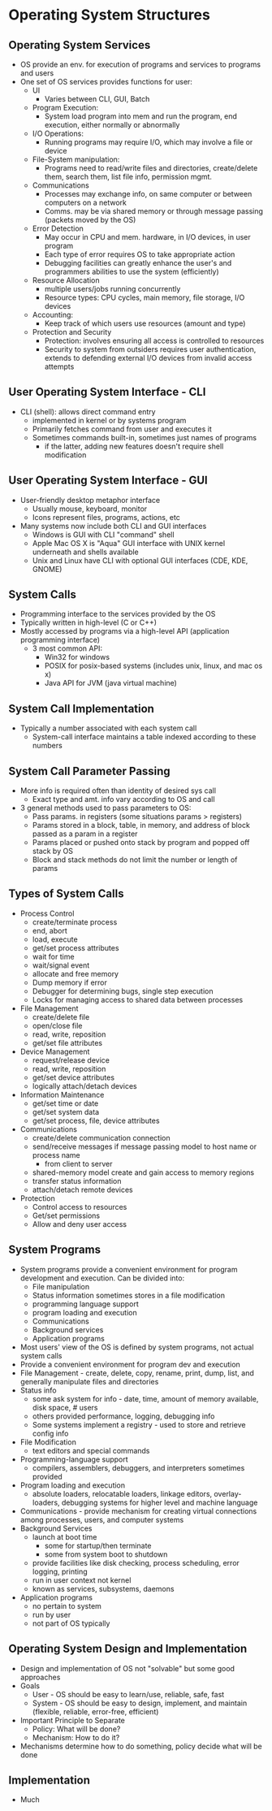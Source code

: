 # Operating System Structures
## Operating System Services
- OS provide an env. for execution of programs and services to programs and users
- One set of OS services provides functions for user:
	- UI
		- Varies between CLI, GUI, Batch
	- Program Execution: 
		- System load program into mem and run the program, end execution, either normally or abnormally
	- I/O Operations:
		- Running programs may require I/O, which may involve a file or device
	- File-System manipulation:
		- Programs need to read/write files and directories, create/delete them, search them, list file info, permission mgmt.
	- Communications
		- Processes may exchange info, on same computer or between computers on a network
		- Comms. may be via shared memory or through message passing (packets moved by the OS)
	- Error Detection
		- May occur in CPU and mem. hardware, in I/O devices, in user program
		- Each type of error requires OS to take appropriate action
		- Debugging facilities can greatly enhance the user's and programmers abilities to use the system (efficiently)
	- Resource Allocation
		- multiple users/jobs running concurrently
		- Resource types: CPU cycles, main memory, file storage, I/O devices
	- Accounting:
		- Keep track of which users use resources (amount and type)
	- Protection and Security
		- Protection: involves ensuring all access is controlled to resources
		- Security to system from outsiders requires user authentication, extends to defending external I/O devices from invalid access attempts
## User Operating System Interface - CLI
- CLI (shell): allows direct command entry 
	- implemented in kernel or by systems program
	- Primarily fetches command from user and executes it
	- Sometimes commands built-in, sometimes just names of programs
		- if the latter, adding new features doesn't require shell modification
## User Operating System Interface - GUI
- User-friendly desktop metaphor interface
	- Usually mouse, keyboard, monitor
	- Icons represent files, programs, actions, etc
- Many systems now include both CLI and GUI interfaces
	- Windows is GUI with CLI "command" shell
	- Apple Mac OS X is "Aqua" GUI interface with UNIX kernel underneath and shells available
	- Unix and Linux have CLI with optional GUI interfaces (CDE, KDE, GNOME)
## System Calls
- Programming interface to the services provided by the OS
- Typically written in high-level (C or C++)
- Mostly accessed by programs via a high-level API (application programming interface)
	- 3 most common API:
		- Win32 for windows
		- POSIX for posix-based systems (includes unix, linux, and mac os x)
		- Java API for JVM (java virtual machine)
## System Call Implementation
- Typically a number associated with each system call
	- System-call interface maintains a table indexed according to these numbers
## System Call Parameter Passing
- More info is required often than identity of desired sys call
	- Exact type and amt. info vary according to OS and call
- 3 general methods used to pass parameters to OS:
	- Pass params. in registers (some situations params > registers)
	- Params stored in a block, table, in memory, and address of block passed as a param in a register
	- Params placed or pushed onto stack by program and popped off stack by OS
	- Block and stack methods do not limit the number or length of params
## Types of System Calls
- Process Control
	- create/terminate process
	- end, abort
	- load, execute
	- get/set process attributes
	- wait for time
	- wait/signal event
	- allocate and free memory
	- Dump memory if error
	- Debugger for determining bugs, single step execution
	- Locks for managing access to shared data between processes
- File Management
	- create/delete file
	- open/close file
	- read, write, reposition
	- get/set file attributes
- Device Management
	- request/release device
	- read, write, reposition
	- get/set device attributes
	- logically attach/detach devices
- Information Maintenance
	- get/set time or date
	- get/set system data
	- get/set process, file, device attributes
- Communications
	- create/delete communication connection
	- send/receive messages if message passing model to host name or process name
		- from client to server
	- shared-memory model create and gain access to memory regions
	- transfer status information
	- attach/detach remote devices
- Protection
	- Control access to resources
	- Get/set permissions
	- Allow and deny user access
## System Programs
- System programs provide a convenient environment for program development and execution. Can be divided into:
	- File manipulation
	- Status information sometimes stores in a file modification
	- programming language support
	- program loading and execution
	- Communications
	- Background services
	- Application programs
- Most users' view of the OS is defined by system programs, not actual system calls
- Provide a convenient environment for program dev and execution
- File Management - create, delete, copy, rename, print, dump, list, and generally manipulate files and directories
- Status info
	- some ask system for info - date, time, amount of memory available, disk space, # users
	- others provided performance, logging, debugging info
	- Some systems implement a registry - used to store and retrieve config info
- File Modification
	- text editors and special commands
- Programming-language support
	- compilers, assemblers, debuggers, and interpreters sometimes provided
- Program loading and execution
	- absolute loaders, relocatable loaders, linkage editors, overlay-loaders, debugging systems for higher level and machine language
- Communications - provide mechanism for creating virtual connections among processes, users, and computer systems
- Background Services
	- launch at boot time
		- some for startup/then terminate
		- some from system boot to shutdown
	- provide facilities like disk checking, process scheduling, error logging, printing
	- run in user context not kernel
	- known as services, subsystems, daemons
- Application programs
	- no pertain to system
	- run by user
	- not part of OS typically
## Operating System Design and Implementation
- Design and implementation of OS not "solvable" but some good approaches
- Goals
	- User - OS should be easy to learn/use, reliable, safe, fast
	- System - OS should be easy to design, implement, and maintain (flexible, reliable, error-free, efficient)
- Important Principle to Separate
	- Policy: What will be done?
	- Mechanism: How to do it?
- Mechanisms determine how to do something, policy decide what will be done
## Implementation
- Much 